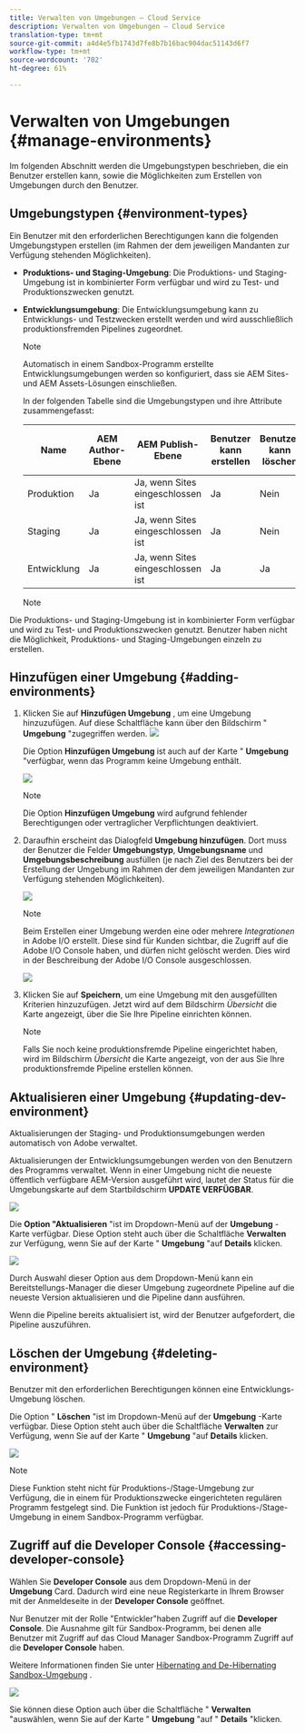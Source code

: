 ```yaml
---
title: Verwalten von Umgebungen – Cloud Service
description: Verwalten von Umgebungen – Cloud Service
translation-type: tm+mt
source-git-commit: a4d4e5fb1743d7fe8b7b16bac904dac51143d6f7
workflow-type: tm+mt
source-wordcount: '702'
ht-degree: 61%

---
```



# Verwalten von Umgebungen {#manage-environments}

Im folgenden Abschnitt werden die Umgebungstypen beschrieben, die ein Benutzer erstellen kann, sowie die Möglichkeiten zum Erstellen von Umgebungen durch den Benutzer.

## Umgebungstypen {#environment-types}

Ein Benutzer mit den erforderlichen Berechtigungen kann die folgenden Umgebungstypen erstellen (im Rahmen der dem jeweiligen Mandanten zur Verfügung stehenden Möglichkeiten).

* **Produktions- und Staging-Umgebung**:
Die Produktions- und Staging-Umgebung ist in kombinierter Form verfügbar und wird zu Test- und Produktionszwecken genutzt.

* **Entwicklungsumgebung**: Die Entwicklungsumgebung kann zu Entwicklungs- und Testzwecken erstellt werden und wird ausschließlich produktionsfremden Pipelines zugeordnet.

   >[!NOTE]
   >Automatisch in einem Sandbox-Programm erstellte Entwicklungsumgebungen werden so konfiguriert, dass sie AEM Sites- und AEM Assets-Lösungen einschließen.

   In der folgenden Tabelle sind die Umgebungstypen und ihre Attribute zusammengefasst:

   | Name | AEM Author-Ebene | AEM Publish-Ebene | Benutzer kann erstellen | Benutzer kann löschen | Pipeline, die der Umgebung zugeordnet werden kann |
   |--- |--- |--- |--- |---|---|
   | Produktion | Ja | Ja, wenn Sites eingeschlossen ist | Ja | Nein | Produktions-Pipeline |
   | Staging | Ja | Ja, wenn Sites eingeschlossen ist | Ja | Nein | Produktions-Pipeline |
   | Entwicklung | Ja | Ja, wenn Sites eingeschlossen ist | Ja | Ja | Produktionsfremde Pipeline |

   >[!NOTE]
   >
Die Produktions- und Staging-Umgebung ist in kombinierter Form verfügbar und wird zu Test- und Produktionszwecken genutzt. Benutzer haben nicht die Möglichkeit, Produktions- und Staging-Umgebungen einzeln zu erstellen.

## Hinzufügen einer Umgebung {#adding-environments}


1. Klicken Sie auf **Hinzufügen Umgebung** , um eine Umgebung hinzuzufügen. Auf diese Schaltfläche kann über den Bildschirm &quot; **Umgebung** &quot;zugegriffen werden.
   ![](assets/no-environment-2.png)


   Die Option **Hinzufügen Umgebung** ist auch auf der Karte &quot; **Umgebung** &quot;verfügbar, wenn das Programm keine Umgebung enthält.

   ![](assets/no-environments.png)

   >[!NOTE]
   >Die Option **Hinzufügen Umgebung** wird aufgrund fehlender Berechtigungen oder vertraglicher Verpflichtungen deaktiviert.

1. Daraufhin erscheint das Dialogfeld **Umgebung hinzufügen**. Dort muss der Benutzer die Felder **Umgebungstyp**, **Umgebungsname** und **Umgebungsbeschreibung** ausfüllen (je nach Ziel des Benutzers bei der Erstellung der Umgebung im Rahmen der dem jeweiligen Mandanten zur Verfügung stehenden Möglichkeiten).

   ![](assets/add-environment2.png)

   >[!NOTE]
   >Beim Erstellen einer Umgebung werden eine oder mehrere *Integrationen* in Adobe I/O erstellt. Diese sind für Kunden sichtbar, die Zugriff auf die Adobe I/O Console haben, und dürfen nicht gelöscht werden. Dies wird in der Beschreibung der Adobe I/O Console ausgeschlossen.

   ![](assets/add-environment-image1.png)

1. Klicken Sie auf **Speichern**, um eine Umgebung mit den ausgefüllten Kriterien hinzuzufügen. Jetzt wird auf dem Bildschirm *Übersicht* die Karte angezeigt, über die Sie Ihre Pipeline einrichten können.

   >[!NOTE]
   >Falls Sie noch keine produktionsfremde Pipeline eingerichtet haben, wird im Bildschirm *Übersicht* die Karte angezeigt, von der aus Sie Ihre produktionsfremde Pipeline erstellen können.

## Aktualisieren einer Umgebung {#updating-dev-environment}

Aktualisierungen der Staging- und Produktionsumgebungen werden automatisch von Adobe verwaltet.

Aktualisierungen der Entwicklungsumgebungen werden von den Benutzern des Programms verwaltet. Wenn in einer Umgebung nicht die neueste öffentlich verfügbare AEM-Version ausgeführt wird, lautet der Status für die Umgebungskarte auf dem Startbildschirm **UPDATE VERFÜGBAR**.

![](assets/manage-environments2.png)


Die **Option &quot;Aktualisieren** &quot;ist im Dropdown-Menü auf der **Umgebung** -Karte verfügbar.
Diese Option steht auch über die Schaltfläche **Verwalten** zur Verfügung, wenn Sie auf der Karte &quot; **Umgebung** &quot;auf **Details** klicken.

![](assets/update-environment2.png)

Durch Auswahl dieser Option aus dem Dropdown-Menü kann ein Bereitstellungs-Manager die dieser Umgebung zugeordnete Pipeline auf die neueste Version aktualisieren und die Pipeline dann ausführen.

Wenn die Pipeline bereits aktualisiert ist, wird der Benutzer aufgefordert, die Pipeline auszuführen.

## Löschen der Umgebung {#deleting-environment}

Benutzer mit den erforderlichen Berechtigungen können eine Entwicklungs-Umgebung löschen.

Die Option &quot; **Löschen** &quot;ist im Dropdown-Menü auf der **Umgebung** -Karte verfügbar.
Diese Option steht auch über die Schaltfläche **Verwalten** zur Verfügung, wenn Sie auf der Karte &quot; **Umgebung** &quot;auf **Details** klicken.

![](assets/deleting-environment1.png)

>[!NOTE]
Diese Funktion steht nicht für Produktions-/Stage-Umgebung zur Verfügung, die in einem für Produktionszwecke eingerichteten regulären Programm festgelegt sind. Die Funktion ist jedoch für Produktions-/Stage-Umgebung in einem Sandbox-Programm verfügbar.

## Zugriff auf die Developer Console {#accessing-developer-console}

Wählen Sie **Developer Console** aus dem Dropdown-Menü in der **Umgebung** Card. Dadurch wird eine neue Registerkarte in Ihrem Browser mit der Anmeldeseite in der **Developer Console** geöffnet.

Nur Benutzer mit der Rolle &quot;Entwickler&quot;haben Zugriff auf die **Developer Console**. Die Ausnahme gilt für Sandbox-Programm, bei denen alle Benutzer mit Zugriff auf das Cloud Manager Sandbox-Programm Zugriff auf die **Developer Console** haben.

Weitere Informationen finden Sie unter [Hibernating and De-Hibernating Sandbox-Umgebung](https://docs.adobe.com/content/help/en/experience-manager-cloud-service/onboarding/getting-access/cloud-service-programs/sandbox-programs.html#hibernating-introduction) .


![](assets/dev-console1.png)

Sie können diese Option auch über die Schaltfläche &quot; **Verwalten** &quot;auswählen, wenn Sie auf der Karte &quot; **Umgebung** &quot;auf &quot; **Details** &quot;klicken.

